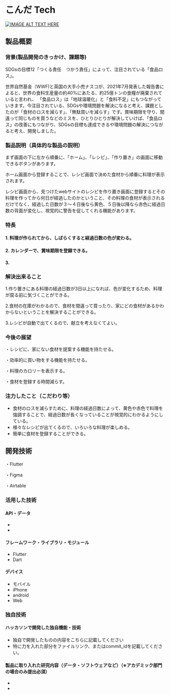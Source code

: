 # こんだ Tech

[![IMAGE ALT TEXT HERE](https://jphacks.com/wp-content/uploads/2022/08/JPHACKS2022_ogp.jpg)](https://www.youtube.com/watch?v=LUPQFB4QyVo)

## 製品概要
### 背景(製品開発のきっかけ、課題等)
SDGsの目標12「つくる責任　つかう責任」によって、注目されている「食品ロス」。


世界自然基金（WWF)と英国の大手小売ナスコが、2021年7月発表した報告書によると、世界の食料生産量の約40%にあたる、約25億トンの食糧が廃棄されていると言われ、
「食品ロス」は「地球温暖化」と「食料不足」にもつながっていきます。今注目されている、SDGsや環境問題を解決になると考え、課題としたのが「食材のロスを減らす」、「無駄買いを減らす」です。賞味期限を守り、間違って同じものを買うなどのミスを、ひとりひとりが解決していけば、「食品ロス」の改善にもつながり、SDGsの目標も達成できるや環境問題の解決につながると考え、開発しました。

### 製品説明（具体的な製品の説明）
まず画面の下に左から順番に、「ホーム」、「レシピ」、「作り置き」の画面に移動できるボタンがあります。　　


ホーム画面から登録することで、レシピ画面で決めた食材から順番に料理が表示されます。


レシピ画面から、見つけたwebサイトのレシピを作り置き画面に登録するとその料理を作ってから何日が経過したのかということ、その料理の食材が表示されるだけでなく、経過した日数が３～４日後なら黄色、５日後以降なら赤色に経過日数の背面が変化し、視覚的に警告を促してくれる機能があります。
### 特長
#### 1. 料理が作られてから、しばらくすると経過日数の色が変わる。
#### 2. カレンダーで、賞味期限を登録できる。
#### 3.

### 解決出来ること
1.作り置きにある料理の経過日数が3日以上になれば、色が変化するため、料理が腐る前に気づくことができる。


2.食材の在庫がわかるので、食材を間違って買ったり、家にどの食材があるかわからないということを解決することができる。


3.レシピが自動で出てくるので、献立を考えなくてよい。

### 今後の展望
・レシピに、家にない食材を提案する機能を持たせる。


・効率的に買い物をする機能を持たせる。


・料理のカロリーを表示する。


・食材を登録する時間減らす。

### 注力したこと（こだわり等）
* 食材のロスを減らすために、料理の経過日数によって、黄色や赤色で料理を強調することで、経過日数が長くなっていることが視覚的にわかるようにしている。　　
* 様々なレシピが出てくるので、いろいろな料理が楽しめる。　　
* 簡単に食材を登録することができる。

## 開発技術
・Flutter　


・Figma


・Airtable　　
### 活用した技術
#### API・データ
* 
* 

#### フレームワーク・ライブラリ・モジュール
* Flutter
* Dart

#### デバイス
* モバイル
* iPhone
* android
* Web

### 独自技術
#### ハッカソンで開発した独自機能・技術
* 独自で開発したものの内容をこちらに記載してください
* 特に力を入れた部分をファイルリンク、またはcommit_idを記載してください。

#### 製品に取り入れた研究内容（データ・ソフトウェアなど）（※アカデミック部門の場合のみ提出必須）
* 
* 
